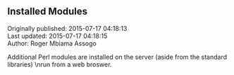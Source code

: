 ## Installed Modules  
Originally published: 2015-07-17 04:18:13  
Last updated: 2015-07-17 04:18:15  
Author: Roger Mbiama Assogo  
  
Additional Perl modules are installed on the server (aside from the standard libraries)\nrun from a web broswer.